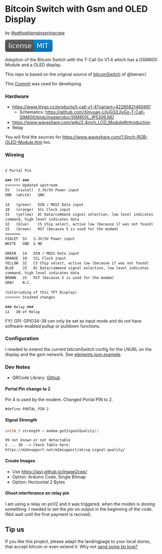# Bitcoin Switch with Gsm and OLED Display

_by [#sathoshiengineeringcrew](https://satoshiengineering.com/)_

[![MIT License Badge](docs/img/license-badge.svg)](LICENSE)

Adoption of the Bitcoin Switch with the T-Call Go V1.4 which has a GSM800 Module and a OLED display. 

This repo is based on the original source of [bitcoinSwitch](https://github.com/lnbits/bitcoinswitch) of @benarc!

This [Commit](https://github.com/lnbits/bitcoinswitch/commit/9daee009820ccbdf6b7899ee88477fb181fcf457) was used for developing.

### Hardware

- https://www.lilygo.cc/products/t-call-v1-4?variant=42285821460661
  - Schematics: https://github.com/Xinyuan-LilyGO/LilyGo-T-Call-SIM800/blob/master/doc/SIM800L_IP5306.MD 
- https://www.waveshare.com/wiki/2.4inch_LCD_Module#Introduction
- Relay

You will find the sources for  https://www.waveshare.com/1.5inch-RGB-OLED-Module.htm
too.

### Wireing
```

2 Portal Pin

### TFT ### 
<<<<<<< Updated upstream
5V   (violet)  3.3V/5V Power input
GND  (white)   GND

14   (green)   DIN / MOSI Data input
18   (orange)  SCL Clock input
33   (yellow)  DC Data/command signal selection, low level indicates command, high level indicates data
32   (blue)    CS Chip select, active low (because 17 was not found)
25   (brown)   RST (because 5 is used for the modem)
=======
VIOLET  5V   3.3V/5V Power input
WHITE   GND  G ND

GREEN   14   DIN / MOSI Data input
ORANGE  18   SCL Clock input
YELLOW  32   CS Chip select, active low (because 17 was not found)
BLUE    33   DC Data/command signal selection, low level indicates command, high level indicates data
BROWN   25   RST (because 5 is used for the modem)
GRAY    N.C.

(Colorcoding of this TFT Display)
>>>>>>> Stashed changes

### Relay ### 
12   IN of Relay
```

FYI: GPI: GPIO34-39 can only be set as input mode and do not have software-enabled pullup or pulldown functions.

### Configuration

I needed to extend the current bitcoinSwitch config for the LNURL on the display and the gsm network. See [elements.json.example](elements.json.example).

### Dev Notes

- QRCode Library: [Github](https://github.com/wallysalami/QRCodeGFX)

#### Portal Pin change to 2

Pin 4 is used by the modem. Changed Portal PIN to 2.

```
#define PORTAL_PIN 2
```

#### Signal Strength

```cpp
int16_t strength = modem.getSignalQuality()
```

```
99 not known or not detectable
2 ... 30 --> Check Table here: https://m2msupport.net/m2msupport/atcsq-signal-quality/
```

#### Create Images

- Use https://javl.github.io/image2cpp/
- Option: Arduino Code, Single Bitmap
- Option: Horizontal 2 Bytes

#### Ghost interferance on relay pin

I am using a relay on pin12 and it was triggered, when the moden is dooing something. I needed to set the pin on output in the beginning of the code. (Not wait until the first payment is recived).

## Tip us

If you like this project, please adapt the landingpage to your local stores, that
accept bitcoin or even extend it. Why not [send some tip love?](https://satoshiengineering.com/tipjar/)
